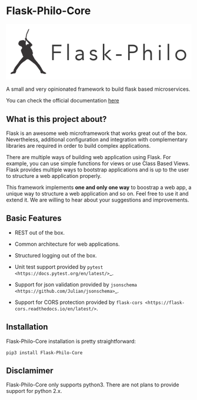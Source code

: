 # Flask-Philo-Core

![Flask-Philo Logo](https://raw.githubusercontent.com/Riffstation/Flask-Philo-Core/master/documentation/source/_static/banner_1.png)

A small and very opinionated framework to build flask based microservices.

You can check the official documentation
[here](http://flask-philo.readthedocs.io/en/latest/)


## What is this project about?

Flask is an awesome web microframework that works great out of the box.
Nevertheless, additional configuration and integration with complementary
libraries are required in order to build complex applications.

There are multiple ways of building web application using Flask. For example,
you can use simple functions for views or use Class Based Views. Flask provides
multiple ways to bootstrap applications and is up to the user to structure a
web application properly.

This framework implements **one and only one way** to boostrap a web app, a unique
way to structure a web application and so on. Feel free to use it and extend it.
We are willing to hear about your suggestions and improvements.

## Basic Features

* REST out of the box.

* Common architecture for web applications.

* Structured logging out of the box.

* Unit test support provided by `pytest <https://docs.pytest.org/en/latest/>`_.

* Support for json validation provided by `jsonschema <https://github.com/Julian/jsonschema>`_.

* Support for CORS protection provided by `flask-cors <https://flask-cors.readthedocs.io/en/latest/>`.


## Installation

Flask-Philo-Core installation is pretty straightforward:

```
pip3 install Flask-Philo-Core
```


## Disclamimer

Flask-Philo-Core only supports python3. There are not plans to provide support
for python 2.x.

